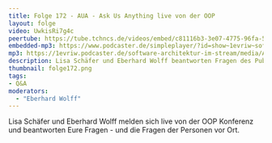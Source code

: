 ```yaml
---
title: Folge 172 - AUA - Ask Us Anything live von der OOP
layout: folge
video: UwkisRi7g4c
peertube: https://tube.tchncs.de/videos/embed/c81116b3-3e07-4775-96fa-5670972ba911
embedded-mp3: https://www.podcaster.de/simpleplayer/?id=show~1evriw~software-architektur-im-stream~pod-757a357d21ad8a47e41f82852e&v=1688489055
mp3: https://1evriw.podcaster.de/software-architektur-im-stream/media/AUA_-_Ask_Us_Anything_live_von_der_OOP.mp3
description: Lisa Schäfer und Eberhard Wolff beantworten Fragen des Publikums auf der OOP
thumbnail: folge172.png
tags:
- Q&A
moderators:
  - "Eberhard Wolff"
---
```


Lisa Schäfer und Eberhard Wolff melden sich live von der OOP Konferenz
und beantworten Eure Fragen - und die Fragen der Personen vor Ort.


